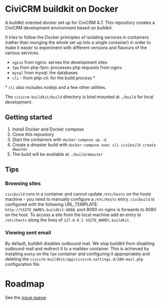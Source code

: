 # CiviCRM buildkit on Docker

A buildkit oriented docker set up for CiviCRM 4.7. This repository creates a CiviCRM development environment based on buildkit.

It tries to follow the Docker principles of isolating services in containers (rather than munging the whole set up into a single container) in order to make it easier to experiment with different versions and flavours of the various services.

* `nginx` from nginx: serves the development sites
* `fpm` from php-fpm: processes php requests from nginx
* `mysql` from mysql: the databases
* `cli` - from php-cli: for the build process *

\* `cli` also includes nodejs and a few other utilities.

The `civicrm-buildkit/build` directory is bind mounted at `./build` for local development.

## Getting started

1. Install Docker and Docker compose
2. Clone this repository
3. Start the containers with `docker-compose up -d`
4. Create a dmaster build with `docker-compose exec cli civibuild create dmaster`
5. The build will be available at `./build/dmaster`

## Tips

### Browsing sites

`civibuild` runs in a container and cannot update `/etc/hosts` on the hosts machine - you need to manually configure a `/etc/hosts` entry. `civibuild` is configured with the following URL_TEMPLATE: `http://%SITE_NAME%.buildkit:8080`. port 8080 on nginx is forwards to 8080 on the host. To access a site from the local machine add an entry to `/etc/hosts` along the lines of `127.0.0.1 %SITE_NAME%.buildkit`.

### Viewing sent email

By default, buildkit disables outbound mail. We stop buildkit from disabling outbound mail and redirect it to a maildev container. This is achieved by installing `msmtp` on the `fpm` container and configuring it appropriately and deleting the `civicrm-buildkit/app/civicrm.settings.d/100-mail.php` configuration file.

# Roadmap

See the [issue queue](https://github.com/michaelmcandrew/civicrm-buildkit-docker/issues).

